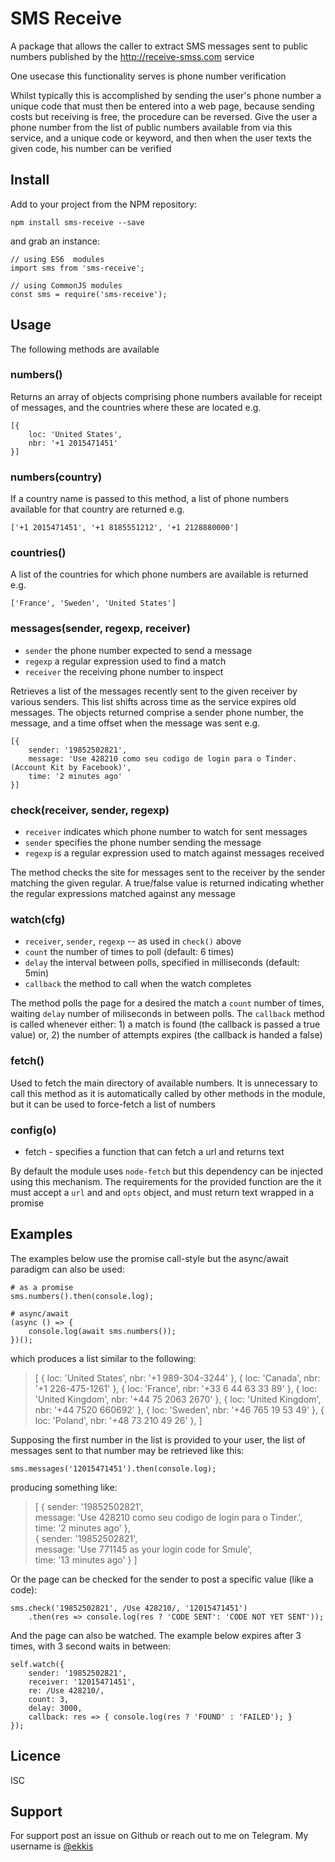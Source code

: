 # SMS Receive

A package that allows the caller to extract SMS messages sent to public numbers
published by the http://receive-smss.com service

One usecase this functionality serves is phone number verification

Whilst typically this is accomplished by sending the user's phone number a unique code
that must then be entered into a web page, because sending costs but receiving
is free, the procedure can be reversed.  Give the user a phone number from the 
list of public numbers available from via this service, and a unique code or
keyword, and then when the user texts the given code, his number can be verified

## Install
Add to your project from the NPM repository:
```
npm install sms-receive --save
```
and grab an instance:
```
// using ES6  modules
import sms from 'sms-receive';

// using CommonJS modules
const sms = require('sms-receive');
```

## Usage

The following methods are available

### numbers()

Returns an array of objects comprising phone numbers available for receipt of
messages, and the countries where these are located e.g.
```
[{
    loc: 'United States',
    nbr: '+1 2015471451'
}]
```
### numbers(country)

If a country name is passed to this method, a list of phone numbers available
for that country are returned e.g.
```
['+1 2015471451', '+1 8185551212', '+1 2128880000']
```
### countries()

A list of the countries for which phone numbers are available is returned e.g.
```
['France', 'Sweden', 'United States']
```

### messages(sender, regexp, receiver)
* `sender` the phone number expected to send a message
* `regexp` a regular expression used to find a match
* `receiver` the receiving phone number to inspect

Retrieves a list of the messages recently sent to the given receiver by various
senders.  This list shifts across time as the service expires old messages.  The
objects returned comprise a sender phone number, the message, and a time offset
when the message was sent e.g.
```
[{
    sender: '19852502821',
    message: 'Use 428210 como seu codigo de login para o Tinder. (Account Kit by Facebook)',
    time: '2 minutes ago'
}]
```

### check(receiver, sender, regexp)
* `receiver` indicates which phone number to watch for sent messages
* `sender` specifies the phone number sending the message
* `regexp` is a regular expression used to match against messages received

The method checks the site for messages sent to the receiver by the sender
matching the given regular.  A true/false value is returned indicating whether
the regular expressions matched against any message

### watch(cfg)
* `receiver`, `sender`, `regexp` -- as used in `check()` above
* `count` the number of times to poll (default: 6 times)
* `delay` the interval between polls, specified in milliseconds (default: 5min)
* `callback` the method to call when the watch completes

The method polls the page for a desired the match a `count` number of times,
waiting `delay` number of miliseconds in between polls.  The `callback` method
is called whenever either: 1) a match is found (the callback is passed a true
value) or, 2) the number of attempts expires (the callback is handed a false)

### fetch()

Used to fetch the main directory of available numbers.  It is unnecessary to call
this method as it is automatically called by other methods in the module, but it 
can be used to force-fetch a list of numbers

### config(o)
* fetch - specifies a function that can fetch a url and returns text

By default the module uses `node-fetch` but this dependency can be injected
using this mechanism.  The requirements for the provided function are the it
must accept a `url` and and `opts` object, and must return text wrapped in a
promise

## Examples

The examples below use the promise call-style but the async/await
paradigm can also be used:

```
# as a promise
sms.numbers().then(console.log);

# async/await
(async () => {
    console.log(await sms.numbers());
})();
```
which produces a list similar to the following:

> [
>   { loc: 'United States', nbr: '+1 989-304-3244' },
>   { loc: 'Canada', nbr: '+1 226-475-1261' },
>   { loc: 'France', nbr: '+33 6 44 63 33 89' },
>   { loc: 'United Kingdom', nbr: '+44 75 2063 2670' },
>   { loc: 'United Kingdom', nbr: '+44 7520 660692' },
>   { loc: 'Sweden', nbr: '+46 765 19 53 49' },
>   { loc: 'Poland', nbr: '+48 73 210 49 26' },
> ]

Supposing the first number in the list is provided to your user, the list of
messages sent to that number may be retrieved like this:
```
sms.messages('12015471451').then(console.log);
```
producing something like:

> [
>   {
>      sender: '19852502821',  
>      message: 'Use 428210 como seu codigo de login para o Tinder.',  
>      time: '2 minutes ago'
>   },  
>   {
>      sender: '19852502821',  
>      message: 'Use 771145 as your login code for Smule',  
>      time: '13 minutes ago'
>   }
> ]  

Or the page can be checked for the sender to post a specific value (like a code):
```
sms.check('19852502821', /Use 428210/, '12015471451')
    .then(res => console.log(res ? 'CODE SENT': 'CODE NOT YET SENT'));
```
And the page can also be watched.  The example below expires after 3 times,
with 3 second waits in between:
```
self.watch({
    sender: '19852502821',
    receiver: '12015471451',
    re: /Use 428210/,
    count: 3,
    delay: 3000,
    callback: res => { console.log(res ? 'FOUND' : 'FAILED'); }
});
```
## Licence
ISC

## Support

For support post an issue on Github or reach out to me on Telegram.
My username is [@ekkis](https://t.me/ekkis)